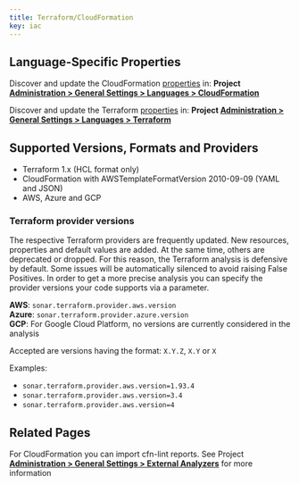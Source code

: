```yaml
---
title: Terraform/CloudFormation
key: iac
---
```


<!-- static -->
<!-- update_center:iac -->
<!-- /static -->

## Language-Specific Properties

Discover and update the CloudFormation [properties](/analysis/analysis-parameters/) in: **<!-- sonarcloud -->Project <!-- /sonarcloud -->[Administration > General Settings > Languages > CloudFormation](/#sonarqube-admin#/admin/settings?category=CloudFormation)**

Discover and update the Terraform [properties](/analysis/analysis-parameters/) in: **<!-- sonarcloud -->Project <!-- /sonarcloud -->[Administration > General Settings > Languages > Terraform](/#sonarqube-admin#/admin/settings?category=Terraform)**

## Supported Versions, Formats and Providers
* Terraform 1.x (HCL format only)
* CloudFormation with AWSTemplateFormatVersion 2010-09-09 (YAML and JSON)
* AWS, Azure and GCP

### Terraform provider versions

The respective Terraform providers are frequently updated. New resources, properties and default values are added. At the same time, others are deprecated or dropped. For this reason, the Terraform analysis is defensive by default.
Some issues will be automatically silenced to avoid raising False Positives. In order to get a more precise analysis you can specify the provider versions your code supports via a parameter.

**AWS**: `sonar.terraform.provider.aws.version`<br>
**Azure**: `sonar.terraform.provider.azure.version`<br>
**GCP**: For Google Cloud Platform, no versions are currently considered in the analysis 

Accepted are versions having the format: `X.Y.Z`, `X.Y` or `X`

Examples:

* `sonar.terraform.provider.aws.version=1.93.4`
* `sonar.terraform.provider.aws.version=3.4`
* `sonar.terraform.provider.aws.version=4`

## Related Pages

For CloudFormation you can import cfn-lint reports. See <!-- sonarcloud -->Project <!-- /sonarcloud -->**[Administration > General Settings > External Analyzers](/#sonarqube-admin#/admin/settings?category=external+analyzers)** for more information
